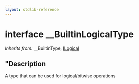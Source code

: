 ```yaml
---
layout: stdlib-reference
---
```


# interface \_\_BuiltinLogicalType

*Inherits from:* \_\_BuiltinType, [ILogical](/stdlib-reference/interfaces/ILogical/index)

## "Description

A type that can be used for logical/bitwise operations


